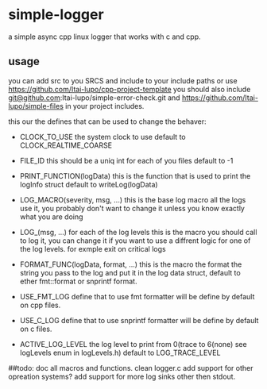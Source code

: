 # simple-logger
a simple async cpp linux logger that works with c and cpp.

## usage
you can add src to you SRCS and include to your include paths or use https://github.com/Itai-lupo/cpp-project-template
you should also include git@github.com:Itai-lupo/simple-error-check.git and https://github.com/Itai-lupo/simple-files in your project includes.

this our the defines that can be used to change the behaver:


- CLOCK_TO_USE
    the system clock to use default to CLOCK_REALTIME_COARSE

- FILE_ID 
    this should be a uniq int for each of you files default to -1

- PRINT_FUNCTION(logData) 
    this is the function that is used to print the logInfo struct default to writeLog(logData)


- LOG_MACRO(severity, msg, ...) 
    this is the base log macro all the logs use it, you probably don't want to change it unless you know exactly what you are doing

- LOG_<level>(msg, ...)
    for each of the log levels this is the macro you should call to log it, 
    you can change it if you want to use a diffrent logic for one of the log levels.
    for exmple exit on critical logs

- FORMAT_FUNC(logData, format, ...) 
    this is the macro the format the string you pass to the log and put it in the log data struct,
    default to ether fmt::format or snprintf format.
- USE_FMT_LOG
    define that to use fmt formatter will be define by default on cpp files.
- USE_C_LOG
    define that to use snprintf formatter will be define by default on c files.

- ACTIVE_LOG_LEVEL
    the log level to print from 0(trace to 6(none) see logLevels enum in logLevels.h) default to LOG_TRACE_LEVEL


##todo:
doc all macros and functions.
clean logger.c
add support for other opreation systems?
add support for more log sinks other then stdout.
